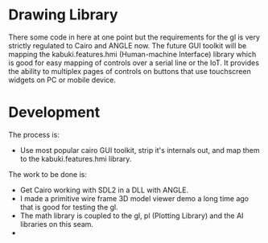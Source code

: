# Drawing Library

There some code in here at one point but the requirements for the gl is very strictly regulated to Cairo and ANGLE now. The future GUI toolkit will be mapping the kabuki.features.hmi (Human-machine Interface) library which is good for easy mapping of controls over a serial line or the IoT. It provides the ability to multiplex pages of controls on buttons that use touchscreen widgets on PC or mobile device.

# Development

The process is:

* Use most popular cairo GUI toolkit, strip it's internals out, and map them to the kabuki.features.hmi library.

The work to be done is:

* Get Cairo working with SDL2 in a DLL with ANGLE.
* I made a primitive wire frame 3D model viewer demo a long time ago that is good for testing the gl.
* The math library is coupled to the gl, pl (Plotting Library) and the AI libraries on this seam.
* 

